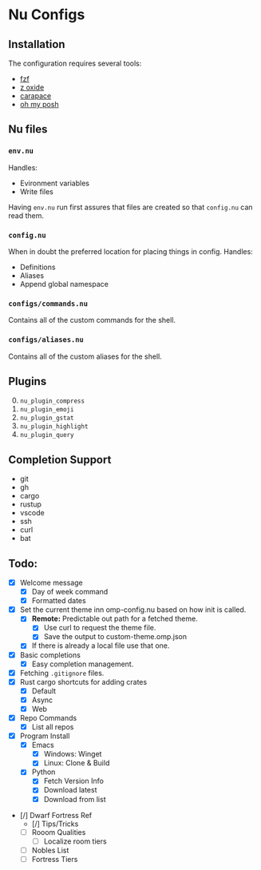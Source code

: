 # Nu Configs

## Installation

The configuration requires several tools:

- [fzf](https://github.com/junegunn/fzf)
- [z oxide](https://github.com/ajeetdsouza/zoxide)
- [carapace](https://github.com/carapace-sh/carapace-bin)
- [oh my posh](https://ohmyposh.dev/docs/)

## Nu files

### `env.nu`

Handles:

- Evironment variables
- Write files

Having `env.nu` run first assures that files are created so that `config.nu` can read them.

### `config.nu`

When in doubt the preferred location for placing things in config.
Handles:

- Definitions
- Aliases
- Append global namespace

### `configs/commands.nu`

Contains all of the custom commands for the shell.

### `configs/aliases.nu`

Contains all of the custom aliases for the shell.

## Plugins

0. `nu_plugin_compress`
1. `nu_plugin_emoji`
2. `nu_plugin_gstat`
3. `nu_plugin_highlight`
4. `nu_plugin_query`

## Completion Support

- git
- gh
- cargo
- rustup
- vscode
- ssh
- curl
- bat

## Todo:

- [x] Welcome message
  - [x] Day of week command
  - [x] Formatted dates
- [x] Set the current theme inn omp-config.nu based on how init is called.
  - [x] **Remote:** Predictable out path for a fetched theme.
    - [x] Use curl to request the theme file.
    - [x] Save the output to custom-theme.omp.json
  - [x] If there is already a local file use that one.
- [x] Basic completions
  - [x] Easy completion management.
- [x] Fetching `.gitignore` files.
- [x] Rust cargo shortcuts for adding crates
  - [x] Default
  - [x] Async
  - [x] Web
- [x] Repo Commands
  - [x] List all repos
- [x] Program Install
  - [x] Emacs
    - [x] Windows: Winget
    - [x] Linux: Clone & Build
  - [x] Python
    - [x] Fetch Version Info
    - [x] Download latest
    - [x] Download from list
- [/] Dwarf Fortress Ref
  - [/] Tips/Tricks
  - [ ] Rooom Qualities
    - [ ] Localize room tiers
  - [ ] Nobles List
  - [ ] Fortress Tiers
